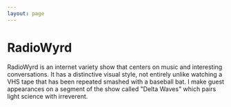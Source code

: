 ```yaml
---
layout: page
---
```

# RadioWyrd

RadioWyrd is an internet variety show that centers on music and interesting conversations. It has a distinctive visual style, not entirely unlike watching a VHS tape that has been repeated smashed with a baseball bat. I make guest appearances on a segment of the show called "Delta Waves" which pairs light science with irreverent.
